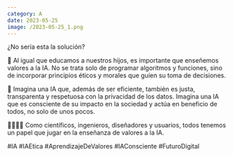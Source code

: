 ```yaml
--- 
category: A 
date: 2023-05-25 
image: /2023-05-25_1.png 
--- 
```


¿No sería esta la solución?

🔑 Al igual que educamos a nuestros hijos, es importante que enseñemos valores a la IA. No se trata solo de programar algoritmos y funciones, sino de incorporar principios éticos y morales que guíen su toma de decisiones. 

🔮 Imagina una IA que, además de ser eficiente, también es justa, transparenta y respetuosa con la privacidad de los datos. Imagina una IA que es consciente de su impacto en la sociedad y actúa en beneficio de todos, no solo de unos pocos. 

👩‍💻👨‍💻 Como científicos, ingenieros, diseñadores y usuarios, todos tenemos un papel que jugar en la enseñanza de valores a la IA. 

#IA #IAEtica #AprendizajeDeValores #IAConsciente #FuturoDigital